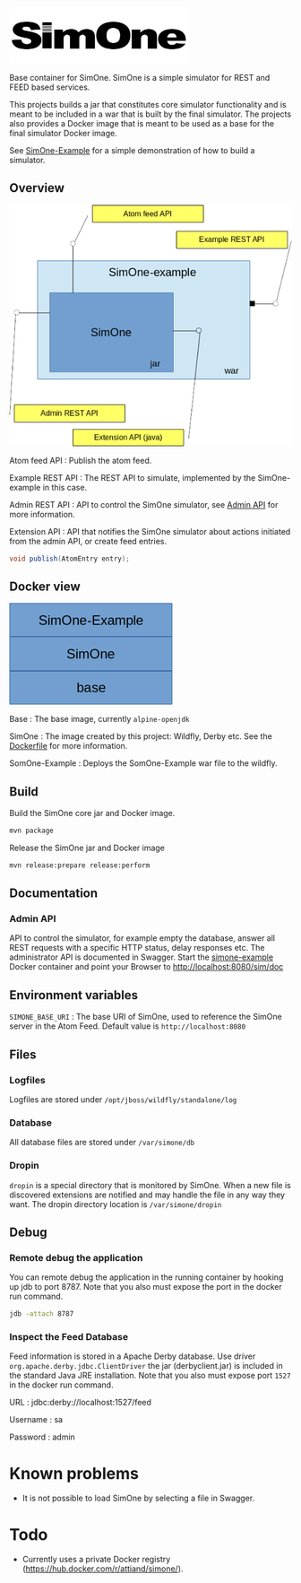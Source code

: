 ![SimOne Logo](/images/logo.png)

Base container for SimOne. SimOne is a simple simulator for REST and FEED based services.

This projects builds a jar that constitutes core simulator functionality and is meant to be included in a war that is built by the final simulator. The projects also provides a Docker image that is meant to be used as a base for the final simulator Docker image.

See [SimOne-Example](https://github.com/SUNET/simone-example) for a simple demonstration of how to build a simulator.

## Overview

![SimOne Overview](/images/overview.png)

Atom feed API
: Publish the atom feed.

Example REST API
: The REST API to simulate, implemented by the SimOne-example in this case.

Admin REST API
: API to control the SimOne simulator, see [Admin API](#Admin-API) for more information.

Extension API
: API that notifies the SimOne simulator about actions initiated from the admin API, or create feed entries.

```Java
void publish(AtomEntry entry);
```

## Docker view

![SimOne Overview](/images/docker.png)

Base
: The base image, currently `alpine-openjdk`

SimOne
: The image created by this project: Wildfly, Derby etc. See the [Dockerfile](simone.docker/docker/Dockerfile) for more information.

SomOne-Example
: Deploys the SomOne-Example war file to the wildfly.

## Build

Build the SimOne core jar and Docker image.

```bash
mvn package
```
Release the SimOne jar and Docker image

```bash
mvn release:prepare release:perform
```
## Documentation

### Admin API

API to control the simulator, for example empty the database, answer all REST requests with a specific HTTP status, delay responses etc. The administrator API is documented in Swagger. Start the [simone-example](https://github.com/SUNET/simone-example) Docker container and point your Browser to <http://localhost:8080/sim/doc>

## Environment variables
`SIMONE_BASE_URI`
:  The base URI of SimOne, used to reference the SimOne server in the Atom Feed. Default value is `http://localhost:8080`    

## Files

### Logfiles

Logfiles are stored under `/opt/jboss/wildfly/standalone/log`

### Database

All database files are stored under `/var/simone/db`

### Dropin

`dropin` is a special directory that is monitored by SimOne. When a new file is discovered extensions are notified and may handle the file in any way they want. The dropin directory location is `/var/simone/dropin`

## Debug

### Remote debug the application

You can remote debug the application in the running container by hooking up jdb to port 8787. Note that you also must expose the port in the docker run command.

```bash
jdb -attach 8787
```

### Inspect the Feed Database

Feed information is stored in a Apache Derby database. Use driver `org.apache.derby.jdbc.ClientDriver` the jar (derbyclient.jar) is included in the standard Java JRE installation. Note that you also must expose port `1527` in the docker run command.

URL
: jdbc:derby://localhost:1527/feed

Username
: sa

Password
: admin

# Known problems

* It is not possible to load SimOne by selecting a file in Swagger.

# Todo

* Currently uses a private Docker registry (https://hub.docker.com/r/attiand/simone/).
